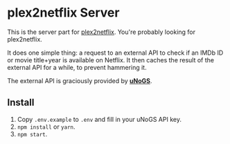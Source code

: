# plex2netflix Server

This is the server part for [plex2netflix](https://github.com/SpaceK33z/plex2netflix). You're probably looking for plex2netflix.

It does one simple thing: a request to an external API to check if an IMDb ID or movie title+year is available on Netflix. It then caches the result of the external API for a while, to prevent hammering it.

The external API is graciously provided by [**uNoGS**](http://unogs.com/).

## Install

1. Copy `.env.example` to `.env` and fill in your uNoGS API key.
2. `npm install` or `yarn`.
3. `npm start`.
